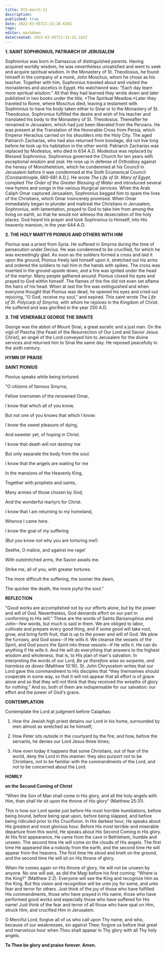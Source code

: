 ```yaml
---
title: 072-march-11
description: 
published: true
date: 2022-03-05T21:31:28.616Z
tags: 
editor: markdown
dateCreated: 2022-03-05T21:31:25.183Z
---
```


**1. SAINT SOPHRONIUS, PATRIARCH OF JERUSALEM**

Sophronius was born in Damascus of distinguished parents. Having acquired worldly wisdom, he was nevertheless unsatisfied and went to seek and acquire spiritual wisdom. In the Monastery of St. Theodosius, he found himself in the company of a monk, John Moschus, whom he chose as his teacher. Together with him, Sophronius traveled about and visited the monasteries and ascetics in Egypt. His watchword was: "Each day learn more spiritual wisdom." All that they had learned they wrote down and later published in two books under the title, *The Spiritual Meadow.*Later they traveled to Rome, where Moschus died, leaving a testament with Sophronius to have his body taken either to Sinai or to the Monastery of St. Theodosius. Sophronius fulfilled the desire and wish of his teacher and translated his body to the Monastery of St. Theodosius. Thereafter he remained in Jerusalem, which had just been liberated from the Persians. He was present at the Translation of the Honorable Cross from Persia, which Emperor Heraclius carried on his shoulders into the Holy City. The aged Patriarch Zacharias, who had also returned from bondage, did not live long before he took up his habitation in the other world. Patriarch Zacharias was replaced by Modestus, who died in 634 A.D. Modestus was replaced by Blessed Sophronius. Sophronius governed the Church for ten years with exceptional wisdom and zeal. He rose up in defense of Orthodoxy against the heresy of Monotheletism, which he condemned at his Council in Jerusalem before it was condemned at the Sixth Ecumenical Council [Constantinople, 680-681 A.D.]. He wrote *The Life of St. Mary of Egypt,* complied *The Order of the Greater Blessing of Water* and introduced several new hymns and songs in the various liturgical services. When the Arab Caliph Omar captured Jerusalem, Sophronius begged him to spare the lives of the Christians, which Omar insincerely promised. When Omar immediately began to plunder and maltreat the Christians in Jerusalem, Sophronius, with lamentation, prayed to God to take him from among the living on earth, so that he would not witness the desecration of the holy places. God heard his prayer and took Sophronius to Himself, into His heavenly mansion, in the year 644 A.D.

**2. THE HOLY MARTYR PIONIUS AND OTHERS WITH HIM**

Pionius was a priest from Syria. He suffered in Smyrna during the time of persecution under Decius. He was condemned to be crucified, for which he was exceedingly glad. As soon as the soldiers formed a cross and laid it upon the ground, Pionius freely laid himself upon it, stretched out his arms and ordered the soldiers to nail him in the hands with spikes. The cross was inserted in the ground upside down, and a fire was ignited under the head of the martyr. Many people gathered around. Pionius closed his eyes and prayed to God within himself. The flames of the fire did not even set aflame the hairs of his head. When at last the fire was extinguished and when everyone thought that Pionius was dead, he opened his eyes and cried out rejoicing, "O God, receive my soul," and expired. This saint wrote *The Life of St. Polycarp of Smyrna,* with whom he rejoices in the Kingdom of Christ. He suffered and was glorified in the year 250 A.D.

**3. THE VENERABLE GEORGE THE SINAITE**

George was the abbot of Mount Sinai, a great ascetic and a just man. On the vigil of Pascha [the Feast of the Resurrection of Our Lord and Savior Jesus Christ], an angel of the Lord conveyed him to Jerusalem for the divine services and returned him to Sinai the same day. He reposed peacefully in the sixth century.



**HYMN OF PRAISE**

**SAINT PIONIUS**

Pionius speaks while being tortured:

"O citizens of famous Smyrna,

Fellow townsmen of the renowned Omar,

I know that which all of you know,

But not one of you knows that which I know:

I know the sweet pleasure of dying,

And sweeter yet, of hoping in Christ.

I know that death will not destroy me

But only separate the body from the soul.

I know that the angels are waiting for me

In the mansions of the Heavenly King,

Together with prophets and saints,

Many armies of those chosen by God,

And the wonderful martyrs for Christ.

I know that I am returning to my homeland,

Whence I came here.

I know the goal of my suffering

(But you know not why you are torturing me!)

Seethe, O malice, and against me rage!

With outstretched arms, the Savior awaits me.

Strike me, all of you, with greater tortures.

The more difficult the suffering, the sooner the dawn,

The quicker the death, the more joyful the soul."


**REFLECTION**

"Good works are accomplished not by our efforts alone, but by the power and will of God. Nevertheless, God demands effort on our part in conforming to His will." These are the words of Saints Barsanuphius and John--few words, but much is said in them. We are obliged to labor, cultivate and prepare every good thing, and if some good will take root, grow, and bring forth fruit, that is up to the power and will of God. We plow the furrows, and God sows--if He wills it. We cleanse the vessels of the Spirit, and God pours the Spirit into these vessels--if He wills it. He can do anything if He wills it. And He will do everything that answers to the highest wisdom and wholeness, that is, to His plan of man's salvation. In interpreting the words of our Lord, *Be ye therefore wise as serpents, and harmless as doves* (Matthew 10:16), St. John Chrysostom writes that our Lord gave this commandment to His disciples that "they themselves should cooperate in some way, so that it will not appear that all effort is of grace alone and so that they will not think that they received the wreaths of glory for nothing." And so, both of them are indispensable for our salvation: our effort and the power of God's grace.

**CONTEMPLATION**

Contemplate the Lord at judgment before Caiaphas:

1.  How the Jewish high priest detains our Lord in his home, surrounded by men almost as wretched as he himself;

1.  How Peter sits outside in the courtyard by the fire; and how, before the servants, he denies our Lord Jesus three times;

1.  How even today it happens that some Christians, out of fear of the world, deny the Lord in this manner: they also purport not to be Christians, not to be familiar with the commandments of the Lord, and not to be concerned about the Lord.



**HOMILY**

**on the Second Coming of Christ**

"When the Son of Man shall come in His glory, and all the holy angels with Him, then shall He sit upon the throne of His glory" (Matthew 25:31).

This is how our Lord spoke just before His most horrible humiliations, before being bound, before being spat upon, before being slapped, and before being ridiculed prior to His Crucifixion. In His darkest hour, He speaks about His greatest and most glorious hour. Before His most terrible and miserable departure from this world, He speaks about His Second Coming in His glory. At His first appearance, He came from the cave in Bethlehem, humble and unseen. The second time He will come on the clouds of His angels. The first time He appeared like a nobody from the earth, and the second time He will appear from the heavens. The first time He stood and knelt on the ground, and the second time He will sit on His throne of glory.

When He comes again on His throne of glory, He will not be unseen by anyone. No one will ask, as did the Magi before his first coming: "Where is the King?" (Matthew 2:2). Everyone will see the King and recognize Him as the King. But this vision and recognition will be unto joy for some, and unto fear and terror for others. Just think of the joy of those who have fulfilled His commandments, those who have prayed in His name, those who have performed good works and especially those who have suffered for His name! Just think of the fear and terror of all those who have spat on Him, struck Him, and crucified Him in Jerusalem.

O Merciful Lord, forgive all of us who call upon Thy name, and who, because of our weaknesses, sin against Thee; forgive us before that great and marvelous hour when Thou shalt appear in Thy glory with all Thy holy angels.

**To Thee be glory and praise forever. Amen.**

 
